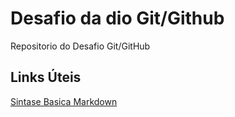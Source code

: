# Desafio da dio Git/Github 
Repositorio do Desafio Git/GitHub 

## Links Úteis
[Sintase Basica Markdown](https://www.markdownguide.org/basic-syntax/)
